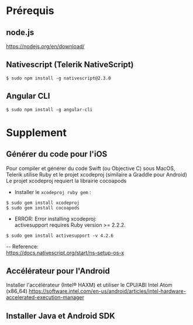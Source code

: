 # Prérequis

## node.js

https://nodejs.org/en/download/

## Nativescript (Telerik NativeScript)
```
$ sudo npm install -g nativescript@2.3.0
```
## Angular CLI
```
$ sudo npm install -g angular-cli
```
# Supplement

## Générer du code pour l'iOS

Pour compiler et générer du code Swift (ou Objective C) sous MacOS,  
Telerik utilise Ruby et le projet xcodeproj (similaire a Graddle pour Android)   
Le projet xcodeproj requiert la librairie cocoapods

* Installer le `xcodeproj ruby gem` :   
```
$ sudo gem install xcodeproj
$ sudo gem install cocoapods
```

* ERROR:  Error installing xcodeproj:   
	activesupport requires Ruby version >= 2.2.2.   
```
$ sudo gem install activesupport -v 4.2.6
```
-- Reference:  
https://docs.nativescript.org/start/ns-setup-os-x   


## Accélérateur pour l'Android

Installer l'accélérateur  (Intel® HAXM) et utiliser le CPU/ABI Intel Atom (x86_64)
https://software.intel.com/en-us/android/articles/intel-hardware-accelerated-execution-manager


## Installer Java et Android SDK
